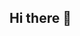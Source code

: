 ## Hi there 👋

<!--
**yasyzx/yasyzx** is a ✨ _special_ ✨ repository because its `README.md` (this file) appears on your GitHub profile.

Here are some ideas to get you started:

- 🔭 I’m currently working on ...
- 🌱 I’m currently learning english and japonese.
- 👯 I’m looking to collaborate on ...
- 🤔 I’m looking for help with maths.
- 💬 Ask me about futures plans.
- 📫 How to reach me: ...
- 😄 Pronouns: she.
- ⚡ Fun fact: my favorite movie is Harry Potter.
-->
